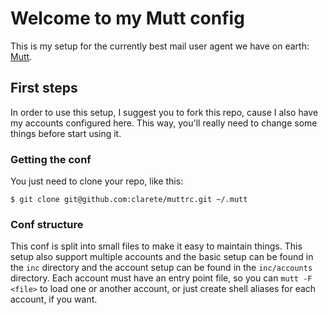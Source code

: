 Welcome to my Mutt config
=========================

This is my setup for the currently best mail user agent we have on
earth: [Mutt](http://mutt.org).

First steps
-----------

In order to use this setup, I suggest you to fork this repo, cause I
also have my accounts configured here. This way, you'll really need to
change some things before start using it.

### Getting the conf

You just need to clone your repo, like this:

    $ git clone git@github.com:clarete/muttrc.git ~/.mutt

### Conf structure

This conf is split into small files to make it easy to maintain
things. This setup also support multiple accounts and the basic setup
can be found in the `inc` directory and the account setup can be found
in the `inc/accounts` directory. Each account must have an entry point
file, so you can `mutt -F <file>` to load one or another account, or
just create shell aliases for each account, if you want.
